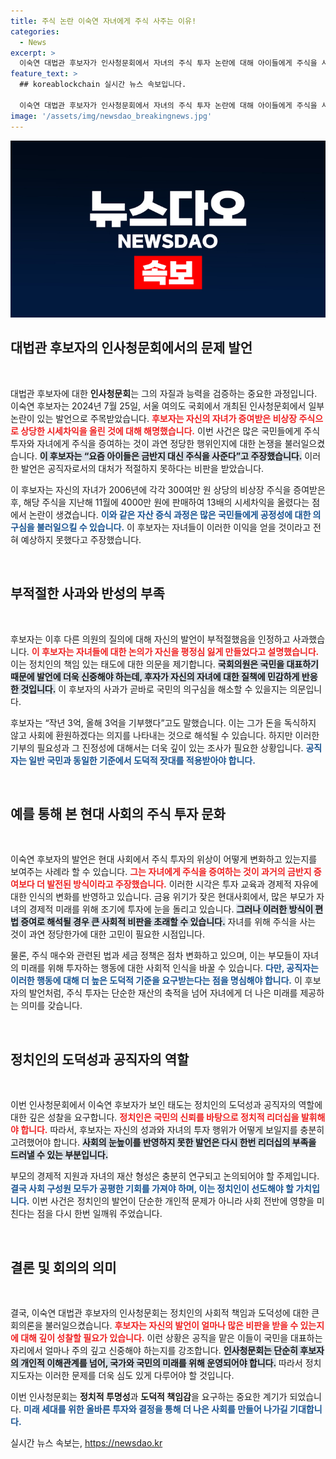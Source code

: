 ```yaml
---
title: 주식 논란 이숙연 자녀에게 주식 사주는 이유!
categories:
  - News
excerpt: >
  이숙연 대법관 후보자가 인사청문회에서 자녀의 주식 투자 논란에 대해 아이들에게 주식을 사준다며 반박했습니다. 그녀는 기부로 잘못을 인정했지만, 공격적인 질문에 평정심을 잃는다며 사과했습니다. Curiosity is building around her remarks!
feature_text: >
  ## koreablockchain 실시간 뉴스 속보입니다.

  이숙연 대법관 후보자가 인사청문회에서 자녀의 주식 투자 논란에 대해 아이들에게 주식을 사준다며 반박했습니다. 그녀는 기부로 잘못을 인정했지만, 공격적인 질문에 평정심을 잃는다며 사과했습니다. Curiosity is building around her remarks!
image: '/assets/img/newsdao_breakingnews.jpg'
---
```


<p><img src="/assets/img/newsdao_breakingnews.jpg" alt="koreablockchain 속보" /></p>

<h2 data-ke-size="size26">대법관 후보자의 인사청문회에서의 문제 발언</h2>

<p data-ke-size="size16">&nbsp;</p>

<p>대법관 후보자에 대한 <strong>인사청문회</strong>는 그의 자질과 능력을 검증하는 중요한 과정입니다. 이숙연 후보자는 2024년 7월 25일, 서울 여의도 국회에서 개최된 인사청문회에서 일부 논란이 있는 발언으로 주목받았습니다. <b><span style="color: #ee2323;">후보자는 자신의 자녀가 증여받은 비상장 주식으로 상당한 시세차익을 올린 것에 대해 해명했습니다.</span></b> 이번 사건은 많은 국민들에게 주식 투자와 자녀에게 주식을 증여하는 것이 과연 정당한 행위인지에 대한 논쟁을 불러일으켰습니다. <b><span style="background-color: #21538527;">이 후보자는 “요즘 아이들은 금반지 대신 주식을 사준다”고 주장했습니다.</span></b> 이러한 발언은 공직자로서의 대처가 적절하지 못하다는 비판을 받았습니다.</p>

<p>이 후보자는 자신의 자녀가 2006년에 각각 300여만 원 상당의 비상장 주식을 증여받은 후, 해당 주식을 지난해 11월에 4000만 원에 판매하여 13배의 시세차익을 올렸다는 점에서 논란이 생겼습니다. <b><span style="color: #1a5490;">이와 같은 자산 증식 과정은 많은 국민들에게 공정성에 대한 의구심을 불러일으킬 수 있습니다.</span></b> 이 후보자는 자녀들이 이러한 이익을 얻을 것이라고 전혀 예상하지 못했다고 주장했습니다.</p>

<p data-ke-size="size16">&nbsp;</p>

<h2 data-ke-size="size26">부적절한 사과와 반성의 부족</h2>

<p data-ke-size="size16">&nbsp;</p>

<p>후보자는 이후 다른 의원의 질의에 대해 자신의 발언이 부적절했음을 인정하고 사과했습니다. <b><span style="color: #ee2323;">이 후보자는 자녀들에 대한 논의가 자신을 평정심 잃게 만들었다고 설명했습니다.</span></b> 이는 정치인의 책임 있는 태도에 대한 의문을 제기합니다. <b><span style="background-color: #21538527;">국회의원은 국민을 대표하기 때문에 발언에 더욱 신중해야 하는데, 후자가 자신의 자녀에 대한 질책에 민감하게 반응한 것입니다.</span></b> 이 후보자의 사과가 곧바로 국민의 의구심을 해소할 수 있을지는 의문입니다.</p>

<p>후보자는 “작년 3억, 올해 3억을 기부했다”고도 말했습니다. 이는 그가 돈을 독식하지 않고 사회에 환원하겠다는 의지를 나타내는 것으로 해석될 수 있습니다. 하지만 이러한 기부의 필요성과 그 진정성에 대해서는 더욱 깊이 있는 조사가 필요한 상황입니다. <b><span style="color: #1a5490;">공직자는 일반 국민과 동일한 기준에서 도덕적 잣대를 적용받아야 합니다.</span></b></p>

<p data-ke-size="size16">&nbsp;</p>

<h2 data-ke-size="size26">예를 통해 본 현대 사회의 주식 투자 문화</h2>

<p data-ke-size="size16">&nbsp;</p>

<p>이숙연 후보자의 발언은 현대 사회에서 주식 투자의 위상이 어떻게 변화하고 있는지를 보여주는 사례라 할 수 있습니다. <b><span style="color: #ee2323;">그는 자녀에게 주식을 증여하는 것이 과거의 금반지 증여보다 더 발전된 방식이라고 주장했습니다.</span></b> 이러한 시각은 투자 교육과 경제적 자유에 대한 인식의 변화를 반영하고 있습니다. 금융 위기가 잦은 현대사회에서, 많은 부모가 자녀의 경제적 미래를 위해 조기에 투자에 눈을 돌리고 있습니다. <b><span style="background-color: #21538527;">그러나 이러한 방식이 편법 증여로 해석될 경우 큰 사회적 비판을 초래할 수 있습니다.</span></b> 자녀를 위해 주식을 사는 것이 과연 정당한가에 대한 고민이 필요한 시점입니다.</p>

<p>물론, 주식 매수와 관련된 법과 세금 정책은 점차 변화하고 있으며, 이는 부모들이 자녀의 미래를 위해 투자하는 행동에 대한 사회적 인식을 바꿀 수 있습니다. <b><span style="color: #1a5490;">다만, 공직자는 이러한 행동에 대해 더 높은 도덕적 기준을 요구받는다는 점을 명심해야 합니다.</span></b> 이 후보자의 발언처럼, 주식 투자는 단순한 재산의 축적을 넘어 자녀에게 더 나은 미래를 제공하는 의미를 갖습니다. </p>

<p data-ke-size="size16">&nbsp;</p>

<h2 data-ke-size="size26">정치인의 도덕성과 공직자의 역할</h2>

<p data-ke-size="size16">&nbsp;</p>

<p>이번 인사청문회에서 이숙연 후보자가 보인 태도는 정치인의 도덕성과 공직자의 역할에 대한 깊은 성찰을 요구합니다. <b><span style="color: #ee2323;">정치인은 국민의 신뢰를 바탕으로 정치적 리더십을 발휘해야 합니다.</span></b> 따라서, 후보자는 자신의 성과와 자녀의 투자 행위가 어떻게 보일지를 충분히 고려했어야 합니다. <b><span style="background-color: #21538527;">사회의 눈높이를 반영하지 못한 발언은 다시 한번 리더십의 부족을 드러낼 수 있는 부분입니다.</span></b></p>

<p>부모의 경제적 지원과 자녀의 재산 형성은 충분히 연구되고 논의되어야 할 주제입니다. <b><span style="color: #1a5490;">결국 사회 구성원 모두가 공평한 기회를 가져야 하며, 이는 정치인이 선도해야 할 가치입니다.</span></b> 이번 사건은 정치인의 발언이 단순한 개인적 문제가 아니라 사회 전반에 영향을 미친다는 점을 다시 한번 일깨워 주었습니다.</p>

<p data-ke-size="size16">&nbsp;</p>

<h2 data-ke-size="size26">결론 및 회의의 의미</h2>

<p data-ke-size="size16">&nbsp;</p>

<p>결국, 이숙연 대법관 후보자의 인사청문회는 정치인의 사회적 책임과 도덕성에 대한 큰 회의론을 불러일으켰습니다. <b><span style="color: #ee2323;">후보자는 자신의 발언이 얼마나 많은 비판을 받을 수 있는지에 대해 깊이 성찰할 필요가 있습니다.</span></b> 이런 상황은 공직을 맡은 이들이 국민을 대표하는 자리에서 얼마나 주의 깊고 신중해야 하는지를 강조합니다. <b><span style="background-color: #21538527;">인사청문회는 단순히 후보자의 개인적 이해관계를 넘어, 국가와 국민의 미래를 위해 운영되어야 합니다.</span></b> 따라서 정치 지도자는 이러한 문제를 더욱 심도 있게 다루어야 할 것입니다.</p>

<p>이번 인사청문회는 <strong>정치적 투명성</strong>과 <strong>도덕적 책임감</strong>을 요구하는 중요한 계기가 되었습니다. <b><span style="color: #1a5490;">미래 세대를 위한 올바른 투자와 결정을 통해 더 나은 사회를 만들어 나가길 기대합니다.</span></b></p>
실시간 뉴스 속보는, <a href="https://newsdao.kr" rel="dofollow">https://newsdao.kr</a>


